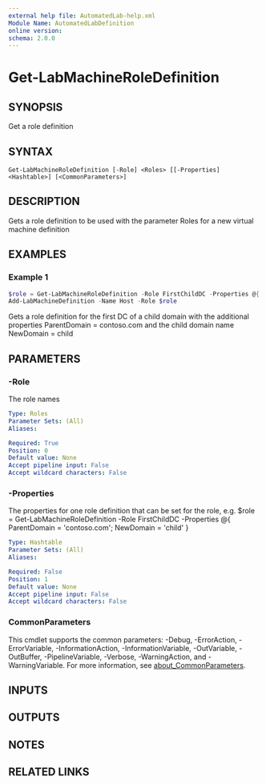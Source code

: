 ```yaml
---
external help file: AutomatedLab-help.xml
Module Name: AutomatedLabDefinition
online version:
schema: 2.0.0
---
```


# Get-LabMachineRoleDefinition

## SYNOPSIS
Get a role definition

## SYNTAX

```
Get-LabMachineRoleDefinition [-Role] <Roles> [[-Properties] <Hashtable>] [<CommonParameters>]
```

## DESCRIPTION
Gets a role definition to be used with the parameter Roles for a new virtual machine definition

## EXAMPLES

### Example 1
```powershell
$role = Get-LabMachineRoleDefinition -Role FirstChildDC -Properties @{ ParentDomain = 'contoso.com'; NewDomain = 'child' }
Add-LabMachineDefinition -Name Host -Role $role
```

Gets a role definition for the first DC of a child domain with the additional properties ParentDomain = contoso.com and the child domain name NewDomain = child

## PARAMETERS

### -Role
The role names

```yaml
Type: Roles
Parameter Sets: (All)
Aliases:

Required: True
Position: 0
Default value: None
Accept pipeline input: False
Accept wildcard characters: False
```

### -Properties
The properties for one role definition that can be set for the role, e.g.
$role = Get-LabMachineRoleDefinition -Role FirstChildDC -Properties @{ ParentDomain = 'contoso.com'; NewDomain = 'child' }

```yaml
Type: Hashtable
Parameter Sets: (All)
Aliases:

Required: False
Position: 1
Default value: None
Accept pipeline input: False
Accept wildcard characters: False
```

### CommonParameters
This cmdlet supports the common parameters: -Debug, -ErrorAction, -ErrorVariable, -InformationAction, -InformationVariable, -OutVariable, -OutBuffer, -PipelineVariable, -Verbose, -WarningAction, and -WarningVariable. For more information, see [about_CommonParameters](http://go.microsoft.com/fwlink/?LinkID=113216).

## INPUTS

## OUTPUTS

## NOTES

## RELATED LINKS
